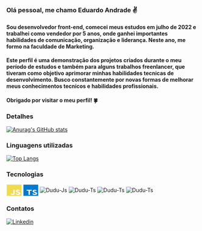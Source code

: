 ### Olá pessoal, me chamo Eduardo Andrade ✌

#### Sou desenvolvedor front-end, comecei meus estudos em julho de 2022 e trabalhei como vendedor por 5 anos, onde ganhei importantes habilidades de comunicação, organização e liderança. Neste ano, me formo na faculdade de Marketing.

#### Este perfil é uma demonstração dos projetos criados durante o meu período de estudos e também para alguns trabalhos freenlancer, que tiveram como objetivo aprimorar minhas habilidades tecnicas de desenvolvimento. Busco constantemente por novas formas de melhorar meus conhecimentos tecnicos e habilidades profissionais.

#### Obrigado por visitar o meu perfil! 🍀
<div>

### Detalhes

[![Anurag's GitHub stats](https://github-readme-stats.vercel.app/api?username=eduardoandraade&show_icons=true&theme=dark)](https://github.com/anuraghazra/github-readme-stats)

### Linguagens utilizadas

[![Top Langs](https://github-readme-stats.vercel.app/api/top-langs/?username=eduardoandraade&layout=compact)](https://github.com/anuraghazra/github-readme-stats)
</div>


### Tecnologias


<div>
  
  <img align="center" alt="Dudu-Js" height="30" width="40" src="https://raw.githubusercontent.com/devicons/devicon/master/icons/javascript/javascript-plain.svg">
  <img align="center" alt="Dudu-Ts" height="30" width="40" src="https://raw.githubusercontent.com/devicons/devicon/master/icons/typescript/typescript-plain.svg">
  <img align="center" alt="Dudu-Js" height="30" width="40" src="https://cdn.jsdelivr.net/gh/devicons/devicon/icons/react/react-original-wordmark.svg"/>
  <img align="center" alt="Dudu-Ts" height="30" width="40" src="https://cdn.jsdelivr.net/gh/devicons/devicon/icons/html5/html5-original.svg">
  <img align="center" alt="Dudu-Ts" height="30" width="40" src="https://cdn.jsdelivr.net/gh/devicons/devicon/icons/css3/css3-original.svg">
  <img align="center" alt="Dudu-Ts" height="30" width="40" src="https://cdn.jsdelivr.net/gh/devicons/devicon/icons/git/git-original.svg">
          
</div>

### Contatos

<div>
  
  [<img src='https://img.shields.io/badge/LinkedIn-0077B5?style=for-the-badge&logo=linkedin&logoColor=white' alt='Linkedin' height='30'>](https://www.linkedin.com/in/eduardo-andrade-17a53118a/)
          
</div>



